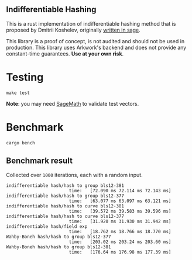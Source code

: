 Indifferentiable Hashing
---

This is a rust implementation of indifferentiable hashing method that is proposed by Dmitrii Koshelev, originally [written in sage](https://github.com/dishport/Indifferentiable-hashing-to-ordinary-elliptic-curves-of-j-0-with-the-cost-of-one-exponentiation).

This library is a proof of concept, is not audited and should not be used in production.
This library uses Arkwork's backend and does not provide any constant-time guarantees.
__Use at your own risk__.

# Testing

`make test`

__Note__: you may need [SageMath](https://www.sagemath.org/) to validate test vectors.

# Benchmark

`cargo bench`


## Benchmark result

Collected over `1000` iterations, each with a random input.
```
indifferentiable hash/hash to group bls12-381                                                                            
                        time:   [72.090 ms 72.114 ms 72.143 ms]
indifferentiable hash/hash to group bls12-377                                                                            
                        time:   [63.077 ms 63.097 ms 63.121 ms]
indifferentiable hash/hash to curve bls12-381                                                                            
                        time:   [39.572 ms 39.583 ms 39.596 ms]
indifferentiable hash/hash to curve bls12-377                                                                            
                        time:   [31.920 ms 31.930 ms 31.942 ms]
indifferentiable hash/field exp                                                                            
                        time:   [18.762 ms 18.766 ms 18.770 ms]
Wahby-Boneh hash/hash to group bls12-377                                                                            
                        time:   [203.02 ms 203.24 ms 203.60 ms]
Wahby-Boneh hash/hash to group bls12-381                                                                            
                        time:   [176.64 ms 176.98 ms 177.39 ms]
```
